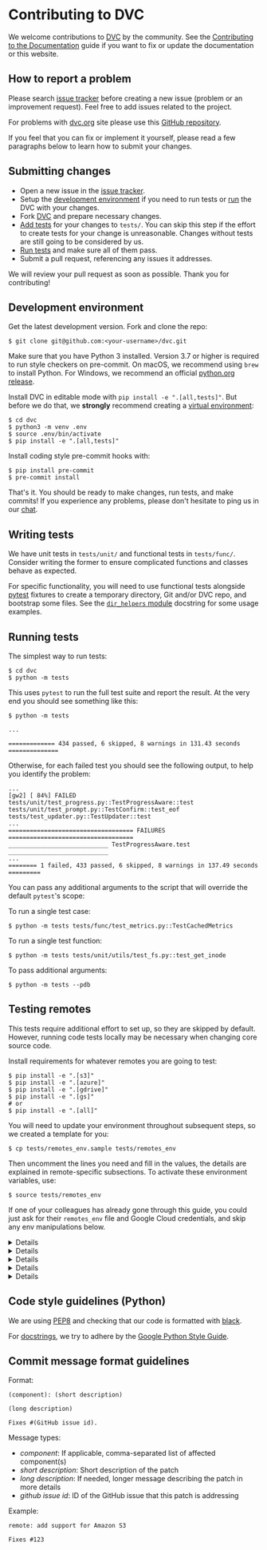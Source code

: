 # Contributing to DVC

We welcome contributions to [DVC](https://github.com/iterative/dvc) by the
community. See the
[Contributing to the Documentation](/doc/user-guide/contributing/docs) guide if
you want to fix or update the documentation or this website.

## How to report a problem

Please search [issue tracker](https://github.com/iterative/dvc/issues) before
creating a new issue (problem or an improvement request). Feel free to add
issues related to the project.

For problems with [dvc.org](https://dvc.org/) site please use this
[GitHub repository](https://github.com/iterative/dvc.org/).

If you feel that you can fix or implement it yourself, please read a few
paragraphs below to learn how to submit your changes.

## Submitting changes

- Open a new issue in the
  [issue tracker](https://github.com/iterative/dvc/issues).
- Setup the [development environment](#development-environment) if you need to
  run tests or [run](#running-development-version) the DVC with your changes.
- Fork [DVC](https://github.com/iterative/dvc.git) and prepare necessary
  changes.
- [Add tests](#writing-tests) for your changes to `tests/`. You can skip this
  step if the effort to create tests for your change is unreasonable. Changes
  without tests are still going to be considered by us.
- [Run tests](#running-tests) and make sure all of them pass.
- Submit a pull request, referencing any issues it addresses.

We will review your pull request as soon as possible. Thank you for
contributing!

## Development environment

Get the latest development version. Fork and clone the repo:

```dvc
$ git clone git@github.com:<your-username>/dvc.git
```

Make sure that you have Python 3 installed. Version 3.7 or higher is required to
run style checkers on pre-commit. On macOS, we recommend using `brew` to install
Python. For Windows, we recommend an official
[python.org release](https://www.python.org/downloads/windows/).

Install DVC in editable mode with `pip install -e ".[all,tests]"`. But before we
do that, we **strongly** recommend creating a
[virtual environment](https://python.readthedocs.io/en/stable/library/venv.html):

```dvc
$ cd dvc
$ python3 -m venv .env
$ source .env/bin/activate
$ pip install -e ".[all,tests]"
```

Install coding style pre-commit hooks with:

```dvc
$ pip install pre-commit
$ pre-commit install
```

That's it. You should be ready to make changes, run tests, and make commits! If
you experience any problems, please don't hesitate to ping us in our
[chat](/chat).

## Writing tests

We have unit tests in `tests/unit/` and functional tests in `tests/func/`.
Consider writing the former to ensure complicated functions and classes behave
as expected.

For specific functionality, you will need to use functional tests alongside
[pytest](https://docs.pytest.org/en/latest/) fixtures to create a temporary
directory, Git and/or DVC repo, and bootstrap some files. See the
[`dir_helpers` module](https://github.com/iterative/dvc/blob/master/tests/dir_helpers.py)
docstring for some usage examples.

## Running tests

The simplest way to run tests:

```dvc
$ cd dvc
$ python -m tests
```

This uses `pytest` to run the full test suite and report the result. At the very
end you should see something like this:

```dvc
$ python -m tests

...

============= 434 passed, 6 skipped, 8 warnings in 131.43 seconds ==============
```

Otherwise, for each failed test you should see the following output, to help you
identify the problem:

```
...
[gw2] [ 84%] FAILED tests/unit/test_progress.py::TestProgressAware::test
tests/unit/test_prompt.py::TestConfirm::test_eof
tests/test_updater.py::TestUpdater::test
...
=================================== FAILURES ===================================
____________________________ TestProgressAware.test ____________________________
...
======== 1 failed, 433 passed, 6 skipped, 8 warnings in 137.49 seconds =========
```

You can pass any additional arguments to the script that will override the
default `pytest`'s scope:

To run a single test case:

```dvc
$ python -m tests tests/func/test_metrics.py::TestCachedMetrics
```

To run a single test function:

```dvc
$ python -m tests tests/unit/utils/test_fs.py::test_get_inode
```

To pass additional arguments:

```dvc
$ python -m tests --pdb
```

## Testing remotes

This tests require additional effort to set up, so they are skipped by default.
However, running code tests locally may be necessary when changing core source
code.

Install requirements for whatever remotes you are going to test:

```dvc
$ pip install -e ".[s3]"
$ pip install -e ".[azure]"
$ pip install -e ".[gdrive]"
$ pip install -e ".[gs]"
# or
$ pip install -e ".[all]"
```

You will need to update your environment throughout subsequent steps, so we
created a template for you:

```dvc
$ cp tests/remotes_env.sample tests/remotes_env
```

Then uncomment the lines you need and fill in the values, the details are
explained in remote-specific subsections. To activate these environment
variables, use:

```dvc
$ source tests/remotes_env
```

If one of your colleagues has already gone through this guide, you could just
ask for their `remotes_env` file and Google Cloud credentials, and skip any env
manipulations below.

<details>

### Amazon S3

Install
[aws cli](https://docs.aws.amazon.com/en_us/cli/latest/userguide/cli-chap-install.html)
tools.

To set up AWS access, first get credentials with S3 permissions. Then, set env
vars like this:

```dvc
$ export AWS_ACCESS_KEY_ID="...YOUR-ACCESS-KEY-ID..."
$ export AWS_SECRET_ACCESS_KEY="...YOUR-SECRET-ACCESS-KEY..."
$ export DVC_TEST_AWS_REPO_BUCKET="...TEST-S3-BUCKET..."
```

</details>

<details>

### Microsoft Azure Blob Storage

Install [Node.js](https://nodejs.org/en/download/) and then install and run
Azurite:

```dvc
$ npm install -g 'azurite@<3'
$ mkdir azurite
$ azurite -s -l azurite -d azurite/debug.log
```

Add this to your env:

```dvc
$ export AZURE_STORAGE_CONTAINER_NAME="dvc-test"
$ export AZURE_STORAGE_CONNECTION_STRING="DefaultEndpointsProtocol=http;AccountName=devstoreaccount1;AccountKey=Eby8vdM02xNOcqFlqUwJPLlmEtlCDXJ1OUzFT50uSRZ6IFsuFq2UVErCz4I6tq/K1SZFPTOtr/KBHBeksoGMGw==;BlobEndpoint=http://127.0.0.1:10000/devstoreaccount1;"
```

</details>

<details>

### Google Drive

> 💡 Please remember that Google Drive access tokens are personal credentials
> and should not be shared with anyone, otherwise risking unauthorized usage of
> the Google account.

To avoid tests flow interruption by manual login, perform authorization once and
backup the obtained Google Drive access token, which is stored by default under
`.dvc/tmp/gdrive-user-credentials.json`. Restore `gdrive-user-credentials.json`
from backup for any new DVC repo setup to avoid manual login.

Or add the contents of that file to your env (use encryption for CI setup):

```dvc
$ export GDRIVE_USER_CREDENTIALS_DATA='mysecret'
```

</details>

<details>

### Google Cloud Storage

Go through the [quick start](https://cloud.google.com/sdk/docs/quickstarts) for
your OS. After that, you should have the `gcloud` command line tool available,
and be authenticated with your Google account.

You then need to create a bucket, a service account and get its credentials. You
can do this via web UI or terminal. Then you need to put your keys to
`scripts/ci/gcp-creds.json` and add these to your env vars:

```dvc
$ export GOOGLE_APPLICATION_CREDENTIALS=".gcp-creds.json"
$ export GCP_CREDS="yes"
$ export DVC_TEST_GCP_REPO_BUCKET="dvc-test-xyz"
```

Here are some command examples to do this:

```dvc
# This name needs to be globally unique
$ export GCP_NAME="dvc-test-xyz"
$ gcloud projects create $GCP_NAME
$ gcloud iam service-accounts create $GCP_NAME --project=$GCP_NAME
$ gcloud iam service-accounts keys create \
    scripts/ci/gcp-creds.json \
    --iam-account=$GCP_NAME@$GCP_NAME.iam.gserviceaccount.com

$ gcloud auth activate-service-account \
    --key-file=scripts/ci/gcp-creds.json
$ gcloud config set project $GCP_NAME
$ gsutil mb gs://$GCP_NAME/
```

I used the same name for project, service account and bucket for simplicity. You
may use different names.

</details>

<details>

### HDFS

Tests currently only work on Linux. First you need to set up passwordless SSH
auth to localhost:

```dvc
# Only run the next line if you don't yet have keys
$ ssh-keygen -t rsa -P ""
$ cat ~/.ssh/id_rsa.pub >> ~/.ssh/authorized_keys
```

Then run an install script:

```dvc
$ ./scripts/ci/install_hadoop.sh
```

To remove hadoop later use:

```dvc
$ ./scripts/ci/remove_hadoop.sh
```

</details>

## Code style guidelines (Python)

We are using [PEP8](https://www.python.org/dev/peps/pep-0008/?) and checking
that our code is formatted with [black](https://github.com/ambv/black).

For [docstrings](https://www.python.org/dev/peps/pep-0257/#what-is-a-docstring),
we try to adhere by the
[Google Python Style Guide](https://github.com/google/styleguide/blob/gh-pages/pyguide.md#38-comments-and-docstrings).

## Commit message format guidelines

Format:

```
(component): (short description)

(long description)

Fixes #(GitHub issue id).
```

Message types:

- _component_: If applicable, comma-separated list of affected component(s)
- _short description_: Short description of the patch
- _long description_: If needed, longer message describing the patch in more
  details
- _github issue id_: ID of the GitHub issue that this patch is addressing

Example:

```
remote: add support for Amazon S3

Fixes #123
```
